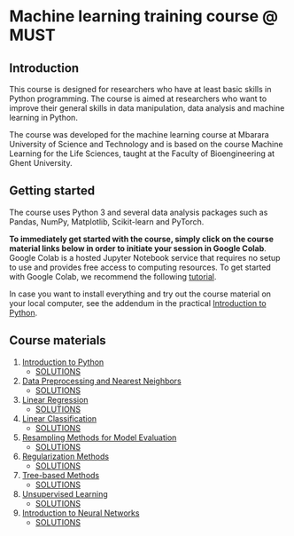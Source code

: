 # Machine learning training course @ MUST

## Introduction 

This course is designed for researchers who have at least basic skills in Python programming. The course is aimed at researchers who want to improve their general skills in data manipulation, data analysis and machine learning in Python.

The course was developed for the machine learning course at Mbarara University of Science and Technology and is based on the course Machine Learning for the Life Sciences, taught at the Faculty of Bioengineering at Ghent University. 

## Getting started

The course uses Python 3 and several data analysis packages such as Pandas, NumPy, Matplotlib, Scikit-learn and PyTorch. 

**To immediately get started with the course, simply click on the course material links below in order to initiate your session in Google Colab**. Google Colab is a hosted Jupyter Notebook service that requires no setup to use and provides free access to computing resources. To get started with Google Colab, we recommend the following [tutorial](https://colab.research.google.com).

In case you want to install everything and try out the course material on your local computer, see the addendum in the practical [Introduction to Python](https://colab.research.google.com/github/tfmortie/mlmust/blob/main/01_python_intro/Lab1_Python_intro.ipynb).

## Course materials

1. [Introduction to Python](https://colab.research.google.com/github/tfmortie/mlmust/blob/main/01_python_intro/Lab1_Python_intro.ipynb) 
    - [SOLUTIONS](https://colab.research.google.com/github/tfmortie/mlmust/blob/main/01_python_intro/Lab1_Python_intro_SOLVED.ipynb)
2. [Data Preprocessing and Nearest Neighbors](https://colab.research.google.com/github/tfmortie/mlmust/blob/main/02_knn/Lab2_KNN.ipynb)
    - [SOLUTIONS](https://colab.research.google.com/github/tfmortie/mlmust/blob/main/02_knn/Lab2_KNN_SOLVED.ipynb)
3. [Linear Regression](https://colab.research.google.com/github/tfmortie/mlmust/blob/main/03_linear_regression/Lab3_Linreg.ipynb)
    - [SOLUTIONS](https://colab.research.google.com/github/tfmortie/mlmust/blob/main/03_linear_regression/Lab3_Linreg_SOLVED.ipynb)
4. [Linear Classification](https://colab.research.google.com/github/tfmortie/mlmust/blob/main/04_linear_classification/Lab4_Classification.ipynb)
    - [SOLUTIONS](https://colab.research.google.com/github/tfmortie/mlmust/blob/main/04_linear_classification/Lab4_Classification_SOLVED.ipynb)
5. [Resampling Methods for Model Evaluation](https://colab.research.google.com/github/tfmortie/mlmust/blob/main/05_evaluation/Lab5_CrossValidation.ipynb)
    - [SOLUTIONS](https://colab.research.google.com/github/tfmortie/mlmust/blob/main/05_evaluation/Lab5_CrossValidation_SOLVED.ipynb)
6. [Regularization Methods](https://colab.research.google.com/github/tfmortie/mlmust/blob/main/06_regularization/Lab6_Reg.ipynb)
    - [SOLUTIONS](https://colab.research.google.com/github/tfmortie/mlmust/blob/main/06_regularization/Lab6_Reg_SOLVED.ipynb)
7. [Tree-based Methods](https://colab.research.google.com/github/tfmortie/mlmust/blob/main/07_trees/Lab7_RF.ipynb)
    - [SOLUTIONS](https://colab.research.google.com/github/tfmortie/mlmust/blob/main/07_trees/Lab7_RF_SOLVED.ipynb)
8. [Unsupervised Learning](https://colab.research.google.com/github/tfmortie/mlmust/blob/main/08_unsupervised/Lab8_UnsupervisedLearning.ipynb)
    - [SOLUTIONS](https://colab.research.google.com/github/tfmortie/mlmust/blob/main/08_unsupervised/Lab8_UnsupervisedLearning_SOLVED.ipynb)
9. [Introduction to Neural Networks](https://colab.research.google.com/github/tfmortie/mlmust/blob/main/09_intro_nns/Lab9_intro_nns.ipynb)
    - [SOLUTIONS](https://colab.research.google.com/github/tfmortie/mlmust/blob/main/09_intro_nns/Lab9_intro_nns_SOLVED.ipynb)